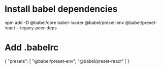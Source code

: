 
# Install babel dependencies

npm add -D @babel/core babel-loader @babel/preset-env @babel/preset-react --legacy-peer-deps

# Add .babelrc
{
    "presets": [
        "@babel/preset-env",
        "@babel/preset-react"
    ]
}